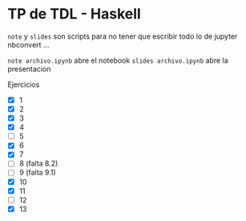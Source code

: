 # TP de TDL - Haskell

`note` y `slides` son scripts para no tener que escribir todo lo de jupyter nbconvert ...

`note archivo.ipynb` abre el notebook 
`slides archivo.ipynb` abre la presentacion

Ejercicios

- [x] 1
- [x] 2
- [x] 3
- [x] 4
- [ ] 5
- [x] 6
- [x] 7
- [ ] 8 (falta 8.2)
- [ ] 9 (falta 9.1)
- [x] 10
- [x] 11
- [ ] 12
- [x] 13
